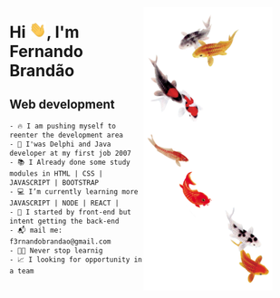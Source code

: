 <figure align="center">
   <img align="right" alt="an avatar" height="500em" width="227" src="akira.png">
 </figure>
 <div>
   <h1>  Hi <img src="hi.gif" width="30px">, I'm Fernando Brandão</h1> 
   <h2> Web development</h2>
 </div>
 
   <p align="left">
   
    - 🔥 I am pushing myself to reenter the development area 
    - 📜 I'was Delphi and Java developer at my first job 2007
    - 📚 I Already done some study modules in HTML | CSS | JAVASCRIPT | BOOTSTRAP 
    - 💻 I’m currently learning more JAVASCRIPT | NODE | REACT | 
    - 🔭 I started by front-end but intent getting the back-end
    - 📬 mail me: f3rnandobrandao@gmail.com
    - 🧑‍💻 Never stop learnig
    - 📈 I looking for opportunity in a team
    
  </p>
</div>
